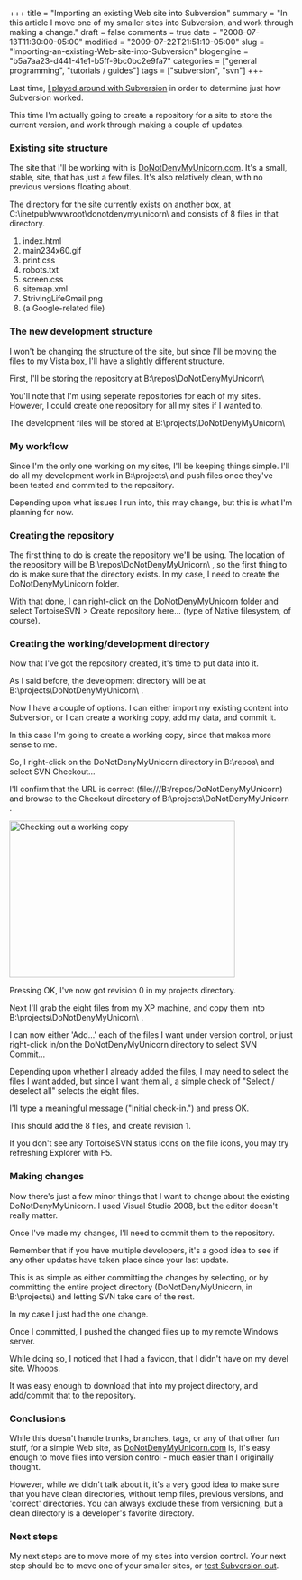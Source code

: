 +++
title = "Importing an existing Web site into Subversion"
summary = "In this article I move one of my smaller sites into Subversion, and work through making a change."
draft = false
comments = true
date = "2008-07-13T11:30:00-05:00"
modified = "2009-07-22T21:51:10-05:00"
slug = "Importing-an-existing-Web-site-into-Subversion"
blogengine = "b5a7aa23-d441-41e1-b5ff-9bc0bc2e9fa7"
categories = ["general programming", "tutorials / guides"]
tags = ["subversion", "svn"]
+++

<p>Last time, <a href="/words/post/Playing-around-with-Subversion-with-a-test-repository.aspx">I played around with Subversion</a> in order to determine just how Subversion worked.</p>
<p>This time I'm actually going to create a repository for a site to store the current version, and work through making a couple of updates.</p>
<h3>Existing site structure</h3>
<p>The site that I'll be working with is <a href="http://donotdenymyunicorn.com/" target="_blank">DoNotDenyMyUnicorn.com</a>. It's a small, stable, site, that has just a few files. It's also relatively clean, with no previous versions floating about.</p>
<p>The directory for the site currently exists on another box, at C:\inetpub\wwwroot\donotdenymyunicorn\ and consists of 8 files in that directory.</p>
<ol>
<li>
<div>index.html</div>
</li>
<li>
<div>main234x60.gif</div>
</li>
<li>
<div>print.css</div>
</li>
<li>
<div>robots.txt</div>
</li>
<li>
<div>screen.css</div>
</li>
<li>
<div>sitemap.xml</div>
</li>
<li>
<div>StrivingLifeGmail.png</div>
</li>
<li>
<div>(a Google-related file)</div>
</li>
</ol>
<h3>The new development structure</h3>
<p>I won't be changing the structure of the site, but since I'll be moving the files to my Vista box, I'll have a slightly different structure.</p>
<p>First, I'll be storing the repository at B:\repos\DoNotDenyMyUnicorn\</p>
<div class="note">
<p>You'll note that I'm using seperate repositories for each of my sites. However, I could create one repository for all my sites if I wanted to.</p>
</div>
<p>The development files will be stored at B:\projects\DoNotDenyMyUnicorn\</p>
<h3>My workflow</h3>
<p>Since I'm the only one working on my sites, I'll be keeping things simple. I'll do all my development work in B:\projects\ and push files once they've been tested and commited to the repository.</p>
<p>Depending upon what issues I run into, this may change, but this is what I'm planning for now.</p>
<h3>Creating the repository</h3>
<p>The first thing to do is create the repository we'll be using. The location of the repository will be B:\repos\DoNotDenyMyUnicorn\ , so the first thing to do is make sure that the directory exists. In my case, I need to create the DoNotDenyMyUnicorn folder.</p>
<p>With that done, I can right-click on the DoNotDenyMyUnicorn folder and select TortoiseSVN &gt; Create repository here... (type of Native filesystem, of course).</p>
<h3>Creating the working/development directory</h3>
<p>Now that I've got the repository created, it's time to put data into it.</p>
<p>As I said before, the development directory will be at B:\projects\DoNotDenyMyUnicorn\ .</p>
<p>Now I have a couple of options. I can either import my existing content into Subversion, or I can create a working copy, add my data, and commit it.</p>
<p>In this case I'm going to create a working copy, since that makes more sense to me.</p>
<p>So, I right-click on the DoNotDenyMyUnicorn directory in B:\repos\ and select SVN Checkout...</p>
<p>I'll confirm that the URL is correct (file:///B:/repos/DoNotDenyMyUnicorn) and browse to the Checkout directory of B:\projects\DoNotDenyMyUnicorn .</p>
<p><img title="Checking out a working copy" src="http://media.strivinglife.com/graphics/svn_web/RepoCheckout_DNDMU.jpg" alt="Checking out a working copy" width="400" height="278" /></p>
<p>Pressing OK, I've now got revision 0 in my projects directory.</p>
<p>Next I'll grab the eight files from my XP machine, and copy them into B:\projects\DoNotDenyMyUnicorn\ .</p>
<p>I can now either 'Add...' each of the files I want under version control, or just right-click in/on the DoNotDenyMyUnicorn directory to select SVN Commit...</p>
<p>Depending upon whether I already added the files, I may need to select the files I want added, but since I want them all, a simple check of "Select / deselect all" selects the eight files.</p>
<p>I'll type a meaningful message ("Initial check-in.") and press OK.</p>
<p>This should add the 8 files, and create revision 1.</p>
<div class="tip">
<p>If&nbsp;you don't see any TortoiseSVN status icons on the file icons, you may try refreshing Explorer with F5.</p>
</div>
<h3>Making changes</h3>
<p>Now there's just a few minor things that I want to change about the existing DoNotDenyMyUnicorn. I used Visual Studio 2008, but the editor doesn't really matter.</p>
<p>Once I've made my changes, I'll need to commit them to the repository.</p>
<div class="tip">
<p>Remember that if you have multiple developers, it's a good&nbsp;idea&nbsp;to see if any other updates have taken place since your last update.&nbsp;</p>
</div>
<p>This is as simple as either committing the changes by selecting, or by committing the entire project directory (DoNotDenyMyUnicorn, in B:\projects\) and letting SVN take care of the rest.</p>
<p>In my case I just had the one change.</p>
<p>Once I committed, I pushed the changed files up to my remote Windows server.</p>
<p>While doing so, I noticed that I had a favicon, that I didn't have on my devel site. Whoops.</p>
<p>It was easy enough to download that into my project directory, and add/commit that to the repository.</p>
<h3>Conclusions</h3>
<p>While this doesn't handle trunks, branches, tags, or any of that other fun stuff, for a simple Web site, as <a href="http://donotdenymyunicorn.com/" target="_blank">DoNotDenyMyUnicorn.com</a> is, it's easy enough to move files into version control - much easier than I originally thought.</p>
<p>However, while we didn't talk about it, it's a very good idea to make sure that you have clean directories, without temp files, previous versions, and 'correct' directories. You can always exclude these from versioning, but a clean directory is a developer's favorite directory.</p>
<h3>Next steps</h3>
<p>My next steps are to move more of my sites into version control. Your next step should be to move one of your smaller sites, or <a href="/words/post/Playing-around-with-Subversion-with-a-test-repository.aspx">test Subversion out</a>.</p>

